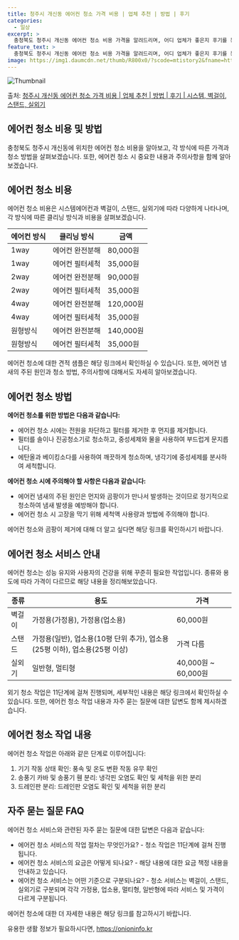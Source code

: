```yaml
---
title: 청주시 개신동 에어컨 청소 가격 비용 | 업체 추천 | 방법 | 후기
categories:
  - 일상
excerpt: >
  충청북도 청주시 개신동 에어컨 청소 비용 가격을 알려드리며, 어디 업체가 좋은지 후기를 통해 알아보겠습니다. 현재 글에서는 시스템, 벽걸이, 스탠드, 실외기 각각에 대해 청소 비용이 나와 있으니 참고하시면 되겠습니다. 에어컨 분해 청소 방법 보기 👈 클릭셀프 에어컨 청소 방법 보기👈 클릭청주시 개신동 에어컨 청소 비용시스템에어컨 방식클리닝방식금액1way 방식에어컨 완전분해80,000원1way 방식에어컨 필터세척35,000원2way 방식에어컨 완전분해90,000원2way 방식에어컨 필터세척35,000원4way 방식에어컨 완전분해120,000원4way 방식에어컨 필터세척35,000원원형방식에어컨 완전분해140,000원원형방식에어컨 필터세척35,000원에어컨 청소 견적 샘플 보기 👈 클릭에어컨 냄새의 원인에어..
feature_text: >
  충청북도 청주시 개신동 에어컨 청소 비용 가격을 알려드리며, 어디 업체가 좋은지 후기를 통해 알아보겠습니다. 현재 글에서는 시스템, 벽걸이, 스탠드, 실외기 각각에 대해 청소 비용이 나와 있으니 참고하시면 되겠습니다. 에어컨 분해 청소 방법 보기 👈 클릭셀프 에어컨 청소 방법 보기👈 클릭청주시 개신동 에어컨 청소 비용시스템에어컨 방식클리닝방식금액1way 방식에어컨 완전분해80,000원1way 방식에어컨 필터세척35,000원2way 방식에어컨 완전분해90,000원2way 방식에어컨 필터세척35,000원4way 방식에어컨 완전분해120,000원4way 방식에어컨 필터세척35,000원원형방식에어컨 완전분해140,000원원형방식에어컨 필터세척35,000원에어컨 청소 견적 샘플 보기 👈 클릭에어컨 냄새의 원인에어..
image: https://img1.daumcdn.net/thumb/R800x0/?scode=mtistory2&fname=https%3A%2F%2Fblog.kakaocdn.net%2Fdn%2FcmCLCG%2FbtsHzp4aINy%2FmrVfp1pv7XjJwTtAiNNx91%2Fimg.webp
---
```


![Thumbnail](https://img1.daumcdn.net/thumb/R800x0/?scode=mtistory2&fname=https%3A%2F%2Fblog.kakaocdn.net%2Fdn%2FcmCLCG%2FbtsHzp4aINy%2FmrVfp1pv7XjJwTtAiNNx91%2Fimg.webp)

<p>출처: <a href="https://onioninfo.kr/entry/%EC%B2%AD%EC%A3%BC%EC%8B%9C-%EA%B0%9C%EC%8B%A0%EB%8F%99-%EC%97%90%EC%96%B4%EC%BB%A8-%EC%B2%AD%EC%86%8C-%EA%B0%80%EA%B2%A9-%EB%B9%84%EC%9A%A9-%EC%97%85%EC%B2%B4-%EC%B6%94%EC%B2%9C-%EB%B0%A9%EB%B2%95-%ED%9B%84%EA%B8%B0-%EC%8B%9C%EC%8A%A4%ED%85%9C-%EB%B2%BD%EA%B1%B8%EC%9D%B4-%EC%8A%A4%ED%83%A0%EB%93%9C-%EC%8B%A4%EC%99%B8%EA%B8%B0" rel="dofollow">청주시 개신동 에어컨 청소 가격 비용 | 업체 추천 | 방법 | 후기 | 시스템, 벽걸이, 스탠드, 실외기</a> </p>

## 에어컨 청소 비용 및 방법

충청북도 청주시 개신동에 위치한 에어컨 청소 비용을 알아보고, 각 방식에 따른 가격과 청소 방법을 살펴보겠습니다. 또한, 에어컨 청소 시
중요한 내용과 주의사항을 함께 알아보겠습니다.

## 에어컨 청소 비용

에어컨 청소 비용은 시스템에어컨과 벽걸이, 스탠드, 실외기에 따라 다양하게 나타나며, 각 방식에 따른 클리닝 방식과 비용을 살펴보겠습니다.

**에어컨 방식** | **클리닝 방식** | **금액**  
---|---|---  
1way | 에어컨 완전분해 | 80,000원  
1way | 에어컨 필터세척 | 35,000원  
2way | 에어컨 완전분해 | 90,000원  
2way | 에어컨 필터세척 | 35,000원  
4way | 에어컨 완전분해 | 120,000원  
4way | 에어컨 필터세척 | 35,000원  
원형방식 | 에어컨 완전분해 | 140,000원  
원형방식 | 에어컨 필터세척 | 35,000원  
  
에어컨 청소에 대한 견적 샘플은 해당 링크에서 확인하실 수 있습니다. 또한, 에어컨 냄새의 주된 원인과 청소 방법, 주의사항에 대해서도
자세히 알아보겠습니다.

## **에어컨 청소 방법**

**에어컨 청소를 위한 방법은 다음과 같습니다:**

  * 에어컨 청소 시에는 전원을 차단하고 필터를 제거한 후 먼지를 제거합니다.
  * 필터를 솔이나 진공청소기로 청소하고, 중성세제와 물을 사용하여 부드럽게 문지릅니다.
  * 에탄올과 베이킹소다를 사용하여 깨끗하게 청소하며, 냉각기에 중성세제를 분사하여 세척합니다.

**에어컨 청소 시에 주의해야 할 사항은 다음과 같습니다:**

  * 에어컨 냄새의 주된 원인은 먼지와 곰팡이가 만나서 발생하는 것이므로 정기적으로 청소하여 냄새 발생을 예방해야 합니다.
  * 에어컨 청소 시 고장을 막기 위해 세척액 사용량과 방법에 주의해야 합니다.

에어컨 청소와 곰팡이 제거에 대해 더 알고 싶다면 해당 링크를 확인하시기 바랍니다.

## 에어컨 청소 서비스 안내

에어컨 청소는 성능 유지와 사용자의 건강을 위해 꾸준히 필요한 작업입니다. 종류와 용도에 따라 가격이 다르므로 해당 내용을 정리해보았습니다.

**종류** | **용도** | **가격**  
---|---|---  
벽걸이 | 가정용(가정용), 가정용(업소용) | 60,000원  
스탠드 | 가정용(일반), 업소용(10평 단위 추가), 업소용(25평 이하), 업소용(25평 이상) | 가격 다름  
실외기 | 일반형, 멀티형 | 40,000원 ~ 60,000원  
  
외기 청소 작업은 11단계에 걸쳐 진행되며, 세부적인 내용은 해당 링크에서 확인하실 수 있습니다. 또한, 에어컨 청소 작업 내용과 자주 묻는
질문에 대한 답변도 함께 제시하겠습니다.

## 에어컨 청소 작업 내용

에어컨 청소 작업은 아래와 같은 단계로 이루어집니다:

  1. 기기 작동 상태 확인: 풍속 및 온도 변환 작동 유무 확인
  2. 송풍기 카바 및 송풍기 휀 분리: 냉각핀 오염도 확인 및 세척을 위한 분리
  3. 드레인판 분리: 드레인판 오염도 확인 및 세척을 위한 분리

## 자주 묻는 질문 FAQ

에어컨 청소 서비스와 관련된 자주 묻는 질문에 대한 답변은 다음과 같습니다:

  * 에어컨 청소 서비스의 작업 절차는 무엇인가요? - 청소 작업은 11단계에 걸쳐 진행됩니다.
  * 에어컨 청소 서비스의 요금은 어떻게 되나요? - 해당 내용에 대한 요금 책정 내용을 안내하고 있습니다.
  * 에어컨 청소 서비스는 어떤 기준으로 구분되나요? - 청소 서비스는 벽걸이, 스탠드, 실외기로 구분되며 각각 가정용, 업소용, 멀티형, 일반형에 따라 서비스 및 가격이 다르게 구분됩니다.

에어컨 청소에 대한 더 자세한 내용은 해당 링크를 참고하시기 바랍니다.

 

유용한 생활 정보가 필요하시다면, <a href="https://onioninfo.kr" rel="dofollow">https://onioninfo.kr</a>


